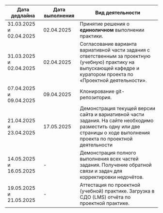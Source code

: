 | Дата дедлайна | Дата выполнения | Вид деятельности |
|-|-|-|
|31.03.2025 и 02.04.2025|02.04.2025|Принятие решения о **единоличном** выполнении практики.|
|31.03.2025 и 02.04.2025|02.04.2025|Согласование варианта вариативной части задания с ответственным за проектную (учебную) практику на выпускающей кафедре и куратором проекта по «Проектной деятельности».|
|07.04.2025 и 09.04.2025|09.04.2025|Клонирование git-репозитория.|
|21.04.2025 и 23.04.2025|17.05.2025|Демонстрация текущей версии сайта и вариативной части задания. На сайте необходимо разместить одну или две страницы о ходе выполнения проекта по проектной деятельности|
|14.05.2025 и 16.05.2025|-|Демонстрация полного выполнения всех частей задания. Получение обратной связи и задач для корректировки недочётов.|
|19.05.2025 и 21.05.2025|-|Аттестация по проектной (учебной) практике. Загрузка в СДО (LMS) отчёта по проектной практике.|
